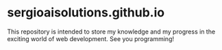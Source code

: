 # sergioaisolutions.github.io
This repository is intended to store my knowledge and my progress in the exciting world of web development. See you programming!
